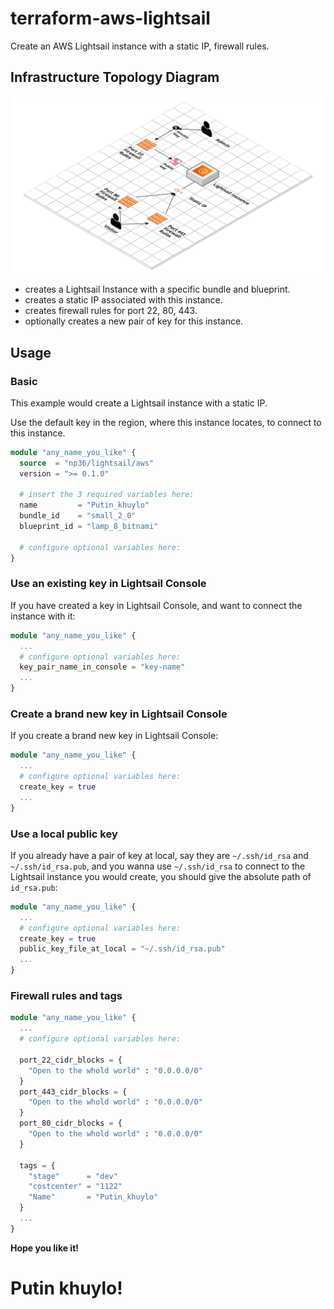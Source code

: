 # terraform-aws-lightsail

Create an AWS Lightsail instance with a static IP, firewall rules.

## Infrastructure Topology Diagram
![The Infrastructure](_docs/np36_lightsail_aws.png?raw=true)
- creates a Lightsail Instance with a specific bundle and blueprint.
- creates a static IP associated with this instance.
- creates firewall rules for port 22, 80, 443.
- optionally creates a new pair of key for this instance.

## Usage
### Basic
This example would create a Lightsail instance with a static IP.

Use the default key in the region, where this instance locates, to connect to this instance.

```terraform
module "any_name_you_like" {
  source  = "np36/lightsail/aws"
  version = ">= 0.1.0"
  
  # insert the 3 required variables here:
  name         = "Putin_khuylo"
  bundle_id    = "small_2_0"
  blueprint_id = "lamp_8_bitnami"
  
  # configure optional variables here:
}
```

### Use an existing key in Lightsail Console
If you have created a key in Lightsail Console, and want to connect the instance with it:

```terraform
module "any_name_you_like" {
  ...
  # configure optional variables here:
  key_pair_name_in_console = "key-name"
  ...
}
```

### Create a brand new key in Lightsail Console
If you create a brand new key in Lightsail Console:

```terraform
module "any_name_you_like" {
  ...
  # configure optional variables here:
  create_key = true
  ...
}
```

### Use a local public key
If you already have a pair of key at local, say they are `~/.ssh/id_rsa` and `~/.ssh/id_rsa.pub`, and you wanna use `~/.ssh/id_rsa` to connect to the Lightsail instance you would create, you should give the absolute path of `id_rsa.pub`:

```terraform
module "any_name_you_like" {
  ...
  # configure optional variables here:
  create_key = true
  public_key_file_at_local = "~/.ssh/id_rsa.pub"
  ...
}
```

### Firewall rules and tags
```terraform
module "any_name_you_like" {
  ...
  # configure optional variables here:
  
  port_22_cidr_blocks = {
    "Open to the whold world" : "0.0.0.0/0"
  }
  port_443_cidr_blocks = {
    "Open to the whold world" : "0.0.0.0/0"
  }
  port_80_cidr_blocks = {
    "Open to the whold world" : "0.0.0.0/0"
  }
  
  tags = {
    "stage"      = "dev"
    "costcenter" = "1122"
    "Name"       = "Putin_khuylo"
  }
  ...
}
```

**Hope you like it!**

# Putin khuylo!
